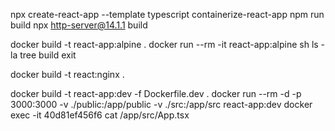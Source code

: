 npx create-react-app --template typescript containerize-react-app
npm run build
npx http-server@14.1.1 build


docker build -t react-app:alpine .
docker run --rm -it react-app:alpine sh
    ls -la
    tree build
    exit


docker build -t react:nginx .


docker build -t react-app:dev -f Dockerfile.dev .
docker run --rm -d -p 3000:3000 -v ./public:/app/public -v ./src:/app/src react-app:dev
docker exec -it 40d81ef456f6 cat /app/src/App.tsx
